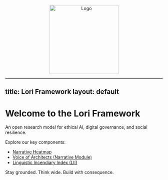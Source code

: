 <p align="center">
<img src="logo.png" alt="Logo" width="220">
</p>

---
title: Lori Framework
layout: default
---

# Welcome to the Lori Framework

An open research model for ethical AI, digital governance, and social resilience.

Explore our key components:

- [Narrative Heatmap](./assets/images/narrative_heatmap.png)
- [Voice of Architects (Narrative Module)](./narratives/voice_of_architects.md)
- [Linguistic Incendiary Index (LII)](https://github.com/frameworklori/LII-Framework)

Stay grounded. Think wide. Build with consequence.
